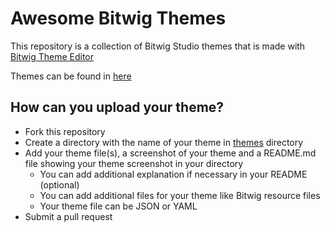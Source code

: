 # Awesome Bitwig Themes

This repository is a collection of Bitwig Studio themes that is made with [Bitwig Theme Editor](https://github.com/Berikai/bitwig-theme-editor)

Themes can be found in [here](/themes)

## How can you upload your theme?

- Fork this repository
- Create a directory with the name of your theme in [themes](/themes) directory
- Add your theme file(s), a screenshot of your theme and a README.md file showing your theme screenshot in your directory
  - You can add additional explanation if necessary in your README (optional)
  - You can add additional files for your theme like Bitwig resource files
  - Your theme file can be JSON or YAML
- Submit a pull request
